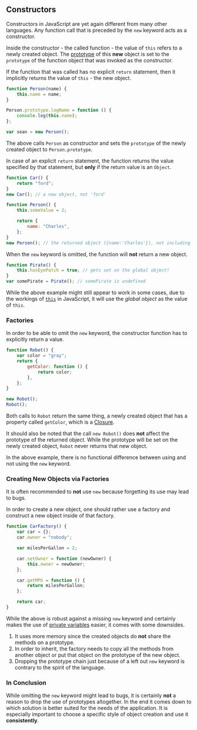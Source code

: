 ## Constructors

Constructors in JavaScript are yet again different from many other languages. Any
function call that is preceded by the `new` keyword acts as a constructor.

Inside the constructor - the called function - the value of `this` refers to a
newly created object. The [prototype](#object.prototype) of this **new**
object is set to the `prototype` of the function object that was invoked as the
constructor.

If the function that was called has no explicit `return` statement, then it
implicitly returns the value of `this` - the new object.

```javascript
function Person(name) {
	this.name = name;
}

Person.prototype.logName = function () {
	console.log(this.name);
};

var sean = new Person();
```

The above calls `Person` as constructor and sets the `prototype` of the newly
created object to `Person.prototype`.

In case of an explicit `return` statement, the function returns the value
specified by that statement, but **only** if the return value is an `Object`.

```javascript
function Car() {
	return "ford";
}
new Car(); // a new object, not 'ford'

function Person() {
	this.someValue = 2;

	return {
		name: "Charles",
	};
}
new Person(); // the returned object ({name:'Charles'}), not including someValue
```

When the `new` keyword is omitted, the function will **not** return a new object.

```javascript
function Pirate() {
	this.hasEyePatch = true; // gets set on the global object!
}
var somePirate = Pirate(); // somePirate is undefined
```

While the above example might still appear to work in some cases, due to the
workings of [`this`](#function.this) in JavaScript, it will use the
_global object_ as the value of `this`.

### Factories

In order to be able to omit the `new` keyword, the constructor function has to
explicitly return a value.

```javascript
function Robot() {
	var color = "gray";
	return {
		getColor: function () {
			return color;
		},
	};
}

new Robot();
Robot();
```

Both calls to `Robot` return the same thing, a newly created object that
has a property called `getColor`, which is a
[Closure](#function.closures).

It should also be noted that the call `new Robot()` does **not** affect the
prototype of the returned object. While the prototype will be set on the newly
created object, `Robot` never returns that new object.

In the above example, there is no functional difference between using and
not using the `new` keyword.

### Creating New Objects via Factories

It is often recommended to **not** use `new` because forgetting its use may
lead to bugs.

In order to create a new object, one should rather use a factory and construct a
new object inside of that factory.

```javascript
function CarFactory() {
	var car = {};
	car.owner = "nobody";

	var milesPerGallon = 2;

	car.setOwner = function (newOwner) {
		this.owner = newOwner;
	};

	car.getMPG = function () {
		return milesPerGallon;
	};

	return car;
}
```

While the above is robust against a missing `new` keyword and certainly makes
the use of [private variables](#function.closures) easier, it comes with some
downsides.

1.  It uses more memory since the created objects do **not** share the methods
    on a prototype.
2.  In order to inherit, the factory needs to copy all the methods from another
    object or put that object on the prototype of the new object.
3.  Dropping the prototype chain just because of a left out `new` keyword
    is contrary to the spirit of the language.

### In Conclusion

While omitting the `new` keyword might lead to bugs, it is certainly **not** a
reason to drop the use of prototypes altogether. In the end it comes down to
which solution is better suited for the needs of the application. It is
especially important to choose a specific style of object creation and use it
**consistently**.
